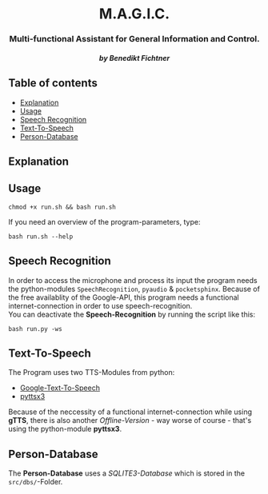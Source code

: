 <div style="text-align:center;">
    <h1>M.A.G.I.C.</h1>
    <h3>Multi-functional Assistant for General Information and Control.</h3>
    <h5><em>by Benedikt Fichtner</em></h5>
</div>

<h2>Table of contents</h2>

- [Explanation](#explanation)
- [Usage](#usage)
- [Speech Recognition](#speech-recognition)
- [Text-To-Speech](#text-to-speech)
- [Person-Database](#person-database)

## Explanation



## Usage

    chmod +x run.sh && bash run.sh

If you need an overview of the program-parameters, type:

    bash run.sh --help

## Speech Recognition

In order to access the microphone and process its input the program needs the python-modules `SpeechRecognition`, `pyaudio` & `pocketsphinx`. Because of the free availablity of the Google-API, this program needs a functional internet-connection in order to use speech-recognition. <br>
You can deactivate the **Speech-Recognition** by running the script like this:

    bash run.py -ws


## Text-To-Speech

The Program uses two TTS-Modules from python:

- [Google-Text-To-Speech](https://codelabs.developers.google.com/codelabs/cloud-text-speech-python3/#0)
- [pyttsx3](https://pypi.org/project/pyttsx3/)

Because of the neccessity of a functional internet-connection while using **gTTS**, there is also another *Offline-Version* - way worse of course - that's using the python-module **pyttsx3**. 

## Person-Database

The **Person-Database** uses a *SQLITE3-Database* which is stored in the `src/dbs/`-Folder.